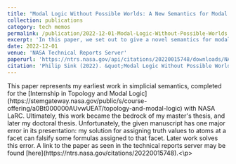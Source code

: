 ```yaml
---
title: "Modal Logic Without Possible Worlds: A New Semantics for Modal Logic in Simplicial Complexes"
collection: publications
category: tech memos
permalink: /publication/2022-12-01-Modal-Logic-Without-Possible-Worlds
excerpt: 'In this paper, we set out to give a novel semantics for modal logic in simplicial complexes. The motivation for this semantics will be first the replacement of possible worlds with the idea of an ``agent perspective''. After exploring some of the philosophical implications of such a move, we give a semantics based around this idea. Following this, we explore some of the more interesting consequences of such a system, in particular the soundness of an unusual axiom we call NU^*. After giving soundness and completeness, we conclude by exploring ways to weaken this axiom in our semantics.'
date: 2022-12-01
venue: 'NASA Technical Reports Server'
paperurl: 'https://ntrs.nasa.gov/api/citations/20220015748/downloads/NASA-TM-20220015748.pdf'
citation: 'Philip Sink (2022). &quot;Modal Logic Without Possible Worlds: A New Semantics for Modal Logic in Simplicial Complexes&quot; <i>NASA Technical Reports Server</i>'
---
```


<p>This paper represents my earliest work in simplicial semantics, completed for the [Internship in Topology and Modal Logic](https://stemgateway.nasa.gov/public/s/course-offering/a0Bt000000AUvwUEAT/topology-and-modal-logic) with NASA LaRC. Ultimately, this work became the bedrock of my master's thesis, and later my doctoral thesis. Unfortunately, the given manuscript has one major error in its presentation: my solution for assigning truth values to atoms at a facet can falsify some formulas assigned to that facet. Later work solves this error. A link to the paper as seen in the technical reports server may be found [here](https://ntrs.nasa.gov/citations/20220015748).<\p>

